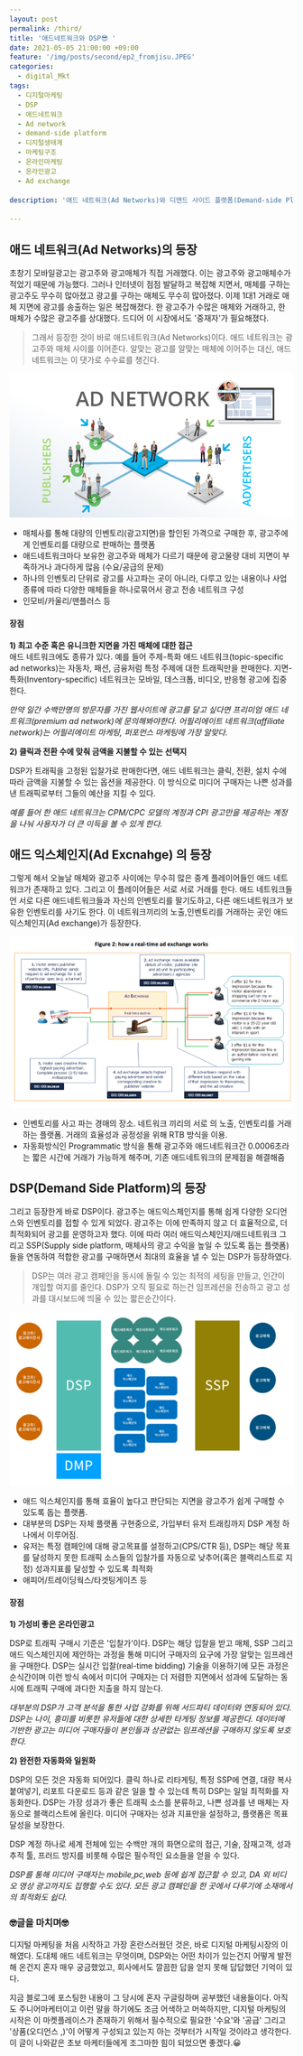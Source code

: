 ```yaml
---
layout: post
permalink: /third/
title: '애드네트워크와 DSP😎 '
date: 2021-05-05 21:00:00 +09:00
feature: '/img/posts/second/ep2_fromjisu.JPEG'
categories:
  - digital_Mkt
tags:
  - 디지털마케팅
  - DSP
  - 애드네트워크
  - Ad network
  - demand-side platform
  - 디지털생태계
  - 마케팅구조
  - 온라인마케팅
  - 온라인광고
  - Ad exchange

description: '애드 네트워크(Ad Networks)와 디맨드 사이드 플랫폼(Demand-side Platfrom)'

---
```


## 애드 네트워크(Ad Networks)의 등장
 초창기 모바일광고는 광고주와 광고매체가 직접 거래했다. 이는 광고주와 광고매체수가 적었기 때문에 가능했다.
 그러나 인터넷이 점점 발달하고 복잡해 지면서, 매체를 구하는 광고주도 무수히 많아졌고 광고를 구하는 매체도 무수히 많아졌다.
 이제 1대1 거래로 매체 지면에 광고를 송출하는 일은 복잡해졌다. 한 광고주가 수많은 매체와 거래하고, 한 매체가 수많은 광고주를 상대했다.
 드디어 이 시장에서도 '중재자'가 필요해졌다.

> 그래서 등장한 것이 바로 애드네트워크(Ad Networks)이다.
애드 네트워크는 광고주와 매체 사이를 이어준다. 알맞는 광고를 알맞는 매체에 이어주는 대신, 애드 네트워크는 이 댓가로 수수료를 챙긴다.<br>


 ![애드네트워크](/img/posts/third/adnetworks.png)

- 매체사를 통해 대량의 인벤토리(광고지면)을 할인된 가격으로 구매한 후, 광고주에게 인벤토리를 대량으로 판매하는 플랫폼
- 애드네트워크마다 보유한 광고주와 매체가 다르기 때문에 광고물량 대비 지면이 부족하거나 과다하게 많음 (수요/공급의 문제)
- 하나의 인벤토리 단위로 광고를 사고파는 곳이 아니라, 다루고 있는 내용이나 사업종류에 따라 다양한 매체들을 하나로묶어서 광고 전송 네트워크 구성
- 인모비/카울리/맨플러스 등​

#### 장점 ####


**1) 최고 수준 혹은 유니크한 지면을 가진 매체에 대한 접근<br>**
애드 네트워크에도 종류가 있다. 예를 들어 주제-특화 애드 네트워크(topic-specific ad networks)는 자동차, 패션, 금융처럼 특정 주제에 대한 트래픽만을 판매한다. 지면-특화(Inventory-specific) 네트워크는 모바일, 데스크톱, 비디오, 반응형 광고에 집중한다.

*만약 일간 수백만명의 방문자를 가진 웹사이트에 광고를 달고 싶다면 프리미엄 애드 네트워크(premium ad network)에 문의해봐야한다. 어필리에이트 네트워크(affiliate network)는 어필리에이트 마케팅, 퍼포먼스 마케팅에 가장 알맞다.*

**2) 클릭과 전환 수에 맞춰 금액을 지불할 수 있는 선택지​**

 DSP가 트래픽을 고정된 입찰가로 판매한다면, 애드 네트워크는 클릭, 전환, 설치 수에 따라 금액을 지불할 수 있는 옵션을 제공한다. 이 방식으로 미디어 구매자는 나쁜 성과를 낸 트래픽로부터 그들의 예산을 지킬 수 있다.

 *예를 들어 한 애드 네트워크는 CPM/CPC 모델의 계정과 CPI 광고만을 제공하는 계정을 나눠 사용자가 더 큰 이득을 볼 수 있게 한다.*​

## 애드 익스체인지(Ad Excnahge) 의 등장
 그렇게 해서 오늘날 매체와 광고주 사이에는 무수히 많은 중계 플레이어들인 애드 네트워크가 존재하고 있다. 그리고 이 플레이어들은 서로 서로 거래를 한다.  애드 네트워크들언 서로 다른 애드네트워크들과 자신의 인벤토리를 팔기도하고, 다른 애드네트워크가 보유한 인벤토리를 사기도 한다. 이 네트워크끼리의 노출,인벤토리를 거래하는 곳인 애드익스체인지(Ad exchange)가 등장한다.

![애트익스체인지](/img/posts/third/adexchange.png)

- 인벤토리를 사고 파는 경매의 장소.  네트워크 끼리의 서로 의 노출, 인벤토리를 거래하는 플랫폼. 거래의 효율성과 공정성을 위해 RTB 방식을 이용.  
- 자동화방식인 Programmatic 방식을 통해 광고주와 애드네트워크간 0.0006초라는 짧은 시간에 거래가 가능하게 해주며, 기존 애드네트워크의 문제점을 해결해줌


## DSP(Demand Side Platform)의 등장
 그리고 등장한게 바로 DSP이다.
 광고주는 애드익스체인지를 통해 쉽게 다양한 오디언스와 인벤토리를 접할 수 있게 되었다. 광고주는 이에 만족하지 않고 더 효율적으로, 더 최적화되어 광고를 운영하고자 했다. 이에 따라 여러 애드익스체인지/애드네트워크 그리고 SSP(Supply side platform, 매체사의 광고 수익을 높일 수 있도록 돕는 플랫폼)들을 연동하여 적합한 광고를 구매하면서 최대의 효율을 낼 수 있는  DSP가 등장하였다.

 > DSP는 여러 광고 캠페인을 동시에 돌릴 수 있는 최적의 세팅을 만들고, 인간이 개입할 여지를 줄인다. DSP가 오직 필요로 하는건 임프레션을 전송하고 광고 성과를 대시보드에 띄울 수 있는 짧은순간이다.

 ![DSP/SSP](/img/posts/third/dspssp.png)

 - 애드 익스체인지를 통해 효율이 높다고 판단되는 지면을 광고주가 쉽게 구매할 수 있도록 돕는 플랫폼.
 - 대부분의 DSP는 자체 플랫폼 구현중으로, 가입부터 유저 트래킹까지 DSP 계정 하나에서 이루어짐.
 - 유저는 특정 캠페인에 대해 광고목표를 설정하고(CPS/CTR 등), DSP는 해당 목표를 달성하지 못한 트래픽 소스들의 입찰가를 자동으로 낮추어(혹은 블랙리스트로 지정) 성과지표를 달성할 수 있도록 최적화
 - 애피어/트레이딩웍스/타겟팅게이츠 등


#### 장점 ####

 **1) 가성비 좋은 온라인광고**

  DSP로 트래픽 구매시 기준은 '입찰가'이다. DSP는 해당 입찰을 받고 매체, SSP 그리고 애드 익스체인지에 제안하는 과정을 통해 미디어 구매자의 요구에 가장 알맞는 임프레션을 구매한다. DSP는 실시간 입찰(real-time bidding) 기술을 이용하기에 모든 과정은 순식간이며 이런 방식 속에서 미디어 구매자는 더 저렴한 지면에서 성과에 도달하는 동시에 트래픽 구매에 과다한 지출을 하지 않는다.

 *대부분의 DSP가 고객 분석을 통한 사업 강화를 위해 서드파티 데이터와 연동되어 있다. DSP는 나이, 흥미를 비롯한 유저들에 대한 상세한 타게팅 정보를 제공한다. 데이터에 기반한 광고는 미디어 구매자들이 본인들과 상관없는 임프레션을 구매하지 않도록 보호한다.*



  **2) 완전한 자동화와 일원화**

  DSP의 모든 것은 자동화 되어있다. 클릭 하나로 리타게팅, 특정 SSP에 연결, 대량 복사붙여넣기, 리포트 다운로드 등과 같은 일을 할 수 있는데 특히 DSP는 일일 최적화를 자동화한다. DSP는 가장 성과가 좋은 트래픽 소스를 분류하고, 나쁜 성과를 낸 매체는 자동으로 블랙리스트에 올린다. 미디어 구매자는 성과 지표만을 설정하고, 플랫폼은 목표 달성을 보장한다.

 DSP 계정 하나로 세계 전체에 있는 수백만 개의 화면으로의 접근, 기술, 잠재고객, 성과 추적 툴, 프러드 방지를 비롯해 수많은 필수적인 요소들을 얻을 수 있다.

 *DSP를 통해 미디어 구매자는 mobile,pc,web 등에 쉽게 접근할 수 있고, DA 외 비디오 영상 광고까지도 집행할 수도 있다. 모든 광고 캠페인을 한 곳에서 다루기에 소재에서의 최적화도 쉽다.*
 ​


### 🤓글을 마치며🤓 ###

디지털 마케팅을 처음 시작하고 가장 혼란스러웠던 것은, 바로 디지털 마케팅시장의 이해였다. 도대체 애드 네트워크는 무엇이며, DSP와는 어떤 차이가 있는건지 어떻게 발전해 온건지 혼자 매우 궁금했었고, 회사에서도 깔끔한 답을 얻지 못해 답답했던 기억이 있다.  <br>

지금 블로그에 포스팅한 내용이 그 당시에 혼자 구글링하며 공부했던 내용들이다. 아직도 주니어마케터이고 이런 말을 하기에도 조금 어색하고 머쓱하지만, 디지털 마케팅의 시작은 이 마켓플레이스가 존재하기 위해서 필수적으로 필요한 '수요'와 '공급' 그리고 '상품(오디언스 ,)'이 어떻게 구성되고 있는지 아는 것부터가 시작일 것이라고 생각한다. 이 글이 나와같은 초보 마케터들에게 조그마한 힘이 되었으면 좋겠다.😀
